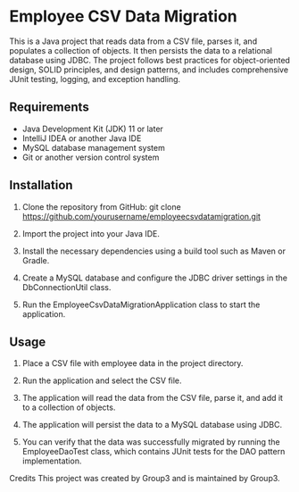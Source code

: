 # Employee CSV Data Migration

This is a Java project that reads data from a CSV file, parses it, and populates a collection of objects. It then persists the data to a relational database using JDBC. The project follows best practices for object-oriented design, SOLID principles, and design patterns, and includes comprehensive JUnit testing, logging, and exception handling.

## Requirements

- Java Development Kit (JDK) 11 or later
- IntelliJ IDEA or another Java IDE
- MySQL database management system
- Git or another version control system

## Installation

1. Clone the repository from GitHub:
git clone https://github.com/yourusername/employeecsvdatamigration.git

2. Import the project into your Java IDE.

3. Install the necessary dependencies using a build tool such as Maven or Gradle.

4. Create a MySQL database and configure the JDBC driver settings in the DbConnectionUtil class.

5. Run the EmployeeCsvDataMigrationApplication class to start the application.

## Usage

1. Place a CSV file with employee data in the project directory.

2. Run the application and select the CSV file.

3. The application will read the data from the CSV file, parse it, and add it to a collection of objects.

4. The application will persist the data to a MySQL database using JDBC.

5. You can verify that the data was successfully migrated by running the EmployeeDaoTest class, which contains JUnit tests for the DAO pattern implementation.


Credits
This project was created by Group3 and is maintained by Group3.
